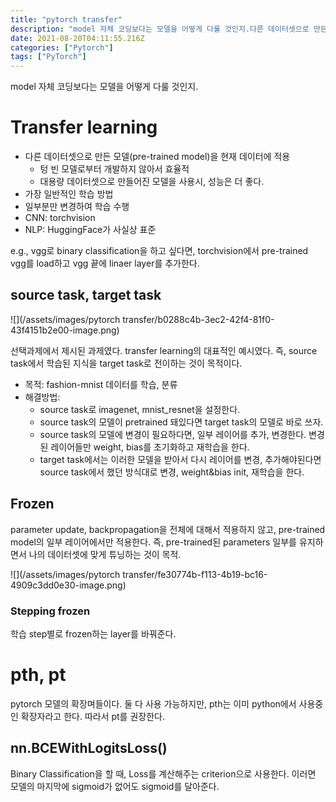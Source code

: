 ```yaml
---
title: "pytorch transfer"
description: "model 자체 코딩보다는 모델을 어떻게 다룰 것인지.다른 데이터셋으로 만든 모델(pre-trained model)을 현재 데이터에 적용텅 빈 모델로부터 개발하지 않아서 효율적대용량 데이터셋으로 만들어진 모델을 사용시, 성능은 더 좋다.가장 일반적인 학습 방법일부분만 "
date: 2021-08-20T04:11:55.216Z
categories: ["Pytorch"]
tags: ["PyTorch"]
---
```

model 자체 코딩보다는 모델을 어떻게 다룰 것인지.

# Transfer learning
- 다른 데이터셋으로 만든 모델(pre-trained model)을 현재 데이터에 적용
  - 텅 빈 모델로부터 개발하지 않아서 효율적
  - 대용량 데이터셋으로 만들어진 모델을 사용시, 성능은 더 좋다.
- 가장 일반적인 학습 방법
- 일부분만 변경하여 학습 수행
- CNN: torchvision
- NLP: HuggingFace가 사실상 표준

e.g., vgg로 binary classification을 하고 싶다면, torchvision에서 pre-trained vgg를 load하고 vgg 끝에 linaer layer를 추가한다.

## source task, target task

![](/assets/images/pytorch transfer/b0288c4b-3ec2-42f4-81f0-43f4151b2e00-image.png)

선택과제에서 제시된 과제였다. transfer learning의 대표적인 예시였다.
즉, source task에서 학습된 지식을 target task로 전이하는 것이 목적이다.

- 목적: fashion-mnist 데이터를 학습, 분류
- 해결방법: 
  - source task로 imagenet, mnist_resnet을 설정한다. 
  - source task의 모델이 pretrained 돼있다면 target task의 모델로 바로 쓰자.
  - source task의 모델에 변경이 필요하다면, 일부 레이어를 추가, 변경한다. 변경된 레이어들만  weight, bias를 초기화하고 재학습을 한다.
  - target task에서는 이러한 모델을 받아서 다시 레이어를 변경, 추가해야된다면 source task에서 했던 방식대로 변경, weight&bias init, 재학습을 한다.

## Frozen
parameter update, backpropagation을 전체에 대해서 적용하지 않고, pre-trained model의 일부 레이어에서만 적용한다.
즉, pre-trained된 parameters 일부를 유지하면서 나의 데이터셋에 맞게 튜닝하는 것이 목적.

![](/assets/images/pytorch transfer/fe30774b-f113-4b19-bc16-4909c3dd0e30-image.png)

### Stepping frozen
학습 step별로 frozen하는 layer를 바꿔준다.


# pth, pt
pytorch 모델의 확장며들이다. 둘 다 사용 가능하지만, pth는 이미 python에서 사용중인 확장자라고 한다. 따라서 pt를 권장한다.
## nn.BCEWithLogitsLoss()
Binary Classification을 할 때, Loss를 계산해주는 criterion으로 사용한다. 이러면 모델의 마지막에 sigmoid가 없어도 sigmoid를 달아준다.